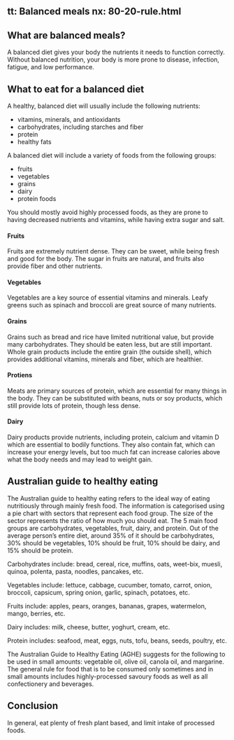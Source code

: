 tt: Balanced meals
nx: 80-20-rule.html
---

## What are balanced meals?

A balanced diet gives your body the nutrients it needs to function correctly. Without balanced nutrition, your body is more prone to disease, infection, fatigue, and low performance.

## What to eat for a balanced diet

A healthy, balanced diet will usually include the following nutrients:

 - vitamins, minerals, and antioxidants
 - carbohydrates, including starches and fiber
 - protein
 - healthy fats

A balanced diet will include a variety of foods from the following groups:

 - fruits
 - vegetables
 - grains
 - dairy
 - protein foods

You should mostly avoid highly processed foods, as they are prone to having decreased nutrients and vitamins, while having extra sugar and salt.

#### Fruits
Fruits are extremely nutrient dense. They can be sweet, while being fresh and good for the body. The sugar in fruits are natural, and fruits also provide fiber and other nutrients.

#### Vegetables
Vegetables are a key source of essential vitamins and minerals. Leafy greens such as spinach and broccoli are great source of many nutrients.

#### Grains
Grains such as bread and rice have limited nutritional value, but provide many carbohydrates. They should be eaten less, but are still important. Whole grain products include the entire grain (the outside shell), which provides additional vitamins, minerals and fiber, which are healthier.

#### Protiens
Meats are primary sources of protein, which are essential for many things in the body. They can be substituted with beans, nuts or soy products, which still provide lots of protein, though less dense.

#### Dairy
Dairy products provide nutrients, including protein, calcium and vitamin D which are essential to bodily functions. They also contain fat, which can increase your energy levels, but too much fat can increase calories above what the body needs and may lead to weight gain.

## Australian guide to healthy eating
The Australian guide to healthy eating refers to the ideal way of eating nutritiously through mainly fresh food. The information is categorised using a pie chart with sectors that represent each food group. The size of the sector represents the ratio of how much you should eat. The 5 main food groups are carbohydrates, vegetables, fruit, dairy, and protein. Out of the average person’s entire diet, around 35% of it should be carbohydrates, 30% should be vegetables, 10% should be fruit, 10% should be dairy, and 15% should be protein.

Carbohydrates include: bread, cereal, rice, muffins, oats, weet-bix, muesli, quinoa, polenta, pasta, noodles, pancakes, etc.

Vegetables include: lettuce, cabbage, cucumber, tomato, carrot, onion, broccoli, capsicum, spring onion, garlic, spinach, potatoes, etc.

Fruits include: apples, pears, oranges, bananas, grapes, watermelon, mango, berries, etc.

Dairy includes: milk, cheese, butter, yoghurt, cream, etc.

Protein includes: seafood, meat, eggs, nuts, tofu, beans, seeds, poultry, etc.

The Australian Guide to Healthy Eating (AGHE) suggests for the following to be used in small amounts: vegetable oil, olive oil, canola oil, and margarine. The general rule for food that is to be consumed only sometimes and in small amounts includes highly-processed savoury foods as well as all confectionery and beverages.

## Conclusion
In general, eat plenty of fresh plant based, and limit intake of processed foods.

